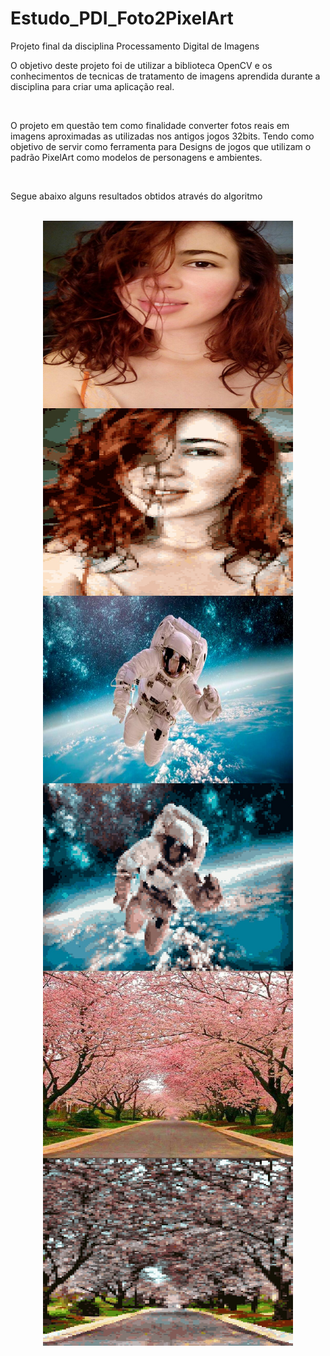 # Estudo_PDI_Foto2PixelArt
Projeto final da disciplina Processamento Digital de Imagens

  <p>O objetivo deste projeto foi de utilizar a biblioteca OpenCV e os conhecimentos de tecnicas de tratamento de imagens aprendida durante a disciplina para criar uma aplicação real.</p><br>
  <p>O projeto em questão tem como finalidade converter fotos reais em imagens aproximadas as utilizadas nos antigos jogos 32bits. Tendo como objetivo de servir como ferramenta para Designs de jogos que utilizam o padrão PixelArt como modelos de personagens e ambientes.</p><br>
  <p>Segue abaixo alguns resultados obtidos através do algoritmo</p><br>
  
  <div>
    <div align="center" height="700" width="450">
        <img align="center" alt="HTML" height="300" width="400" src="https://github.com/hmarcio2/Estudo_PDI_Foto2PixelArt/blob/main/img/dani.jpg">
        <img align="center" alt="HTML" height="300" width="400" src="https://github.com/hmarcio2/Estudo_PDI_Foto2PixelArt/blob/main/img/dani%20pixelado.jpg">
     </div>
  </div>
  
  <div>
    <div align="center" height="700" width="450">
        <img align="center" alt="HTML" height="300" width="400" src="https://github.com/hmarcio2/Estudo_PDI_Foto2PixelArt/blob/main/img/astronauta.jpg">
        <img align="center" alt="HTML" height="300" width="400" src="https://github.com/hmarcio2/Estudo_PDI_Foto2PixelArt/blob/main/img/astronauta%20pixelado.jpg">
     </div>
  </div>
  
  <div>
    <div align="center" height="700" width="450">
        <img align="center" alt="HTML" height="300" width="400" src="https://github.com/hmarcio2/Estudo_PDI_Foto2PixelArt/blob/main/img/cerejeira%20real.jpg">
        <img align="center" alt="HTML" height="300" width="400" src="https://github.com/hmarcio2/Estudo_PDI_Foto2PixelArt/blob/main/img/cerejeira%20real%20pixelado.jpg">
     </div>
  </div>
